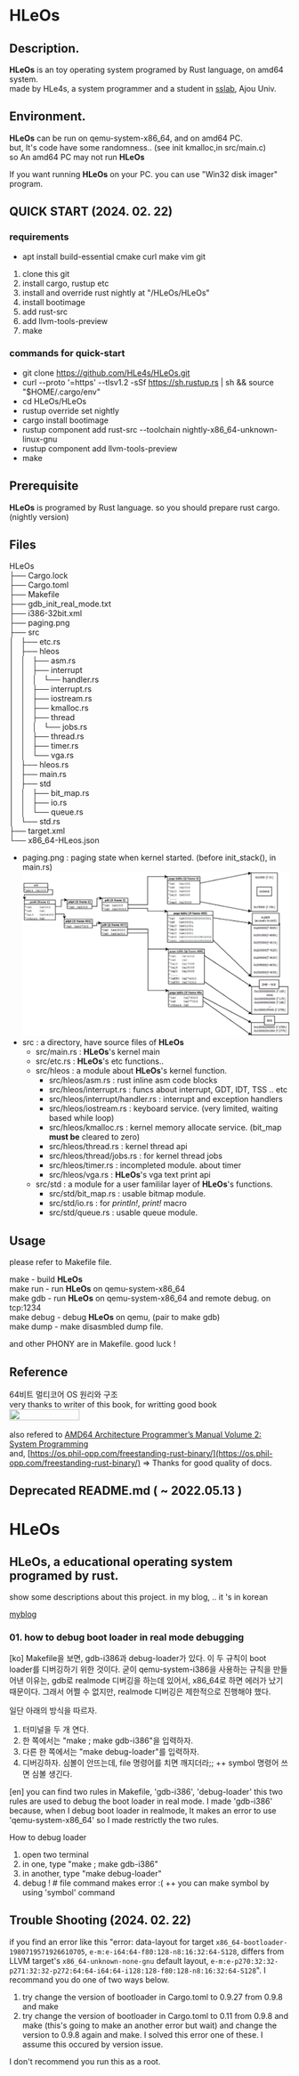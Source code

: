# HLeOs

## Description.
**HLeOs** is an toy operating system programed by Rust language, on amd64 system. \
made by HLe4s, a system programmer and a student in [sslab](https://sslab.ajou.ac.kr/), Ajou Univ.

## Environment.
**HLeOs** can be run on qemu-system-x86_64, and on amd64 PC. \
but, It's code have some randomness.. (see init kmalloc,in src/main.c) \
so An amd64 PC may not run **HLeOs**

If you want running **HLeOs** on your PC. you can use "Win32 disk imager" program.

## QUICK START (2024. 02. 22)

### requirements
* apt install build-essential cmake curl make vim git

1. clone this git 
2. install cargo, rustup etc
3. install and override rust nightly at "<working directory>/HLeOs/HLeOs"
4. install bootimage
5. add rust-src
6. add llvm-tools-preview
6. make

### commands for quick-start
* git clone https://github.com/HLe4s/HLeOs.git
* curl --proto '=https' --tlsv1.2 -sSf https://sh.rustup.rs | sh && source "$HOME/.cargo/env"
* cd HLeOs/HLeOs
* rustup override set nightly
* cargo install bootimage
* rustup component add rust-src --toolchain nightly-x86_64-unknown-linux-gnu
* rustup component add llvm-tools-preview
* make

## Prerequisite
**HLeOs** is programed by Rust language. so you should prepare rust cargo. (nightly version)

## Files

HLeOs\
├── Cargo.lock\
├── Cargo.toml\
├── Makefile\
├── gdb_init_real_mode.txt\
├── i386-32bit.xml\
├── paging.png\
├── src\
│   ├── etc.rs\
│   ├── hleos\
│   │   ├── asm.rs\
│   │   ├── interrupt\
│   │   │   └── handler.rs\
│   │   ├── interrupt.rs\
│   │   ├── iostream.rs\
│   │   ├── kmalloc.rs\
│   │   ├── thread\
│   │   │   └── jobs.rs\
│   │   ├── thread.rs\
│   │   ├── timer.rs\
│   │   └── vga.rs\
│   ├── hleos.rs\
│   ├── main.rs\
│   ├── std\
│   │   ├── bit_map.rs\
│   │   ├── io.rs\
│   │   └── queue.rs\
│   └── std.rs\
├── target.xml\
└── x86_64-HLeos.json

- paging.png : paging state when kernel started. (before init_stack(), in main.rs)
![paging](https://github.com/HLe4s/HLeOs/blob/main/HLeOs/paging.png?raw=true)
- src : a directory, have source files of **HLeOs**
    - src/main.rs : **HLeOs**'s kernel main
    - src/etc.rs : **HLeOs**'s etc functions..
    - src/hleos : a module about **HLeOs**'s kernel function.
        - src/hleos/asm.rs : rust inline asm code blocks
        - src/hleos/interrupt.rs : funcs about interrupt, GDT, IDT, TSS .. etc
        - src/hleos/interrupt/handler.rs : interrupt and exception handlers
        - src/hleos/iostream.rs : keyboard service. (very limited, waiting based while loop)
        - src/hleos/kmalloc.rs : kernel memory allocate service. (bit_map **must be** cleared to zero)
        - src/hleos/thread.rs : kernel thread api
        - src/hleos/thread/jobs.rs : for kernel thread jobs
        - src/hleos/timer.rs : incompleted module. about timer
        - src/hleos/vga.rs : **HLeOs**'s vga text print api
    - src/std : a module for a user famililar layer of **HLeOs**'s functions.
        - src/std/bit_map.rs : usable bitmap module.
        - src/std/io.rs : for _println!_, _print!_ macro
        - src/std/queue.rs : usable queue module.

## Usage

please refer to Makefile file.

make - build **HLeOs** \
make run - run **HLeOs** on qemu-system-x86_64 \
make gdb - run **HLeOs** on qemu-system-x86_64 and remote debug. on tcp:1234 \
make debug - debug **HLeOs** on qemu, (pair to make gdb) \
make dump - make disasmbled dump file. 

and other PHONY are in Makefile. good luck !

## Reference
64비트 멀티코어 OS 원리와 구조 \
very thanks to writer of this book, for writting good book \
<img src="http://image.yes24.com/goods/65061299/XL" width="50%" height="50%"/>

also refered to [AMD64 Architecture Programmer’s Manual Volume 2: System Programming](https://www.amd.com/system/files/TechDocs/24593.pdf) \
and, [https://os.phil-opp.com/freestanding-rust-binary/](https://os.phil-opp.com/freestanding-rust-binary/) => Thanks for good quality of docs.

Deprecated README.md ( ~ 2022.05.13 )
----------------------------------------------

# HLeOs
HLeOs, a educational operating system programed by rust.
-----------------------------------------------------

show some descriptions about this project. in my blog, .. it 's in korean

[myblog](https://hacking-yi.kro.kr "my blog")

### 01. how to debug boot loader in real mode debugging

[ko] Makefile을 보면, gdb-i386과 debug-loader가 있다. 이 두 규칙이 boot loader를 디버깅하기 위한 것이다.
굳이 qemu-system-i386을 사용하는 규칙을 만들어낸 이유는, gdb로 realmode 디버깅을 하는데 있어서,
x86_64로 하면 에러가 났기 때문이다. 그래서 어쩔 수 없지만, realmode 디버깅은 제한적으로 진행해야 했다.

일단 아래의 방식을 따르자.
1. 터미널을 두 개 연다.
2. 한 쪽에서는 "make ; make gdb-i386"을 입력하자.
3. 다른 한 쪽에서는 "make debug-loader"를 입력하자.
4. 디버깅하자. 심볼이 안뜨는데, file 명령어를 치면 깨지더라;;
 ++ symbol 명령어 쓰면 심볼 생긴다.

[en] you can find two rules in Makefile, 'gdb-i386', 'debug-loader' this two rules are used to debug the boot loader in real mode.
I made 'gdb-i386' because, when I debug boot loader in realmode, It makes an error to use 'qemu-system-x86_64'
so I made restrictly the two rules.

How to debug loader
1. open two terminal
2. in one, type "make ; make gdb-i386"
3. in another, type "make debug-loader"
4. debug ! # file command makes error :(
 ++ you can make symbol by using 'symbol' command

## Trouble Shooting (2024. 02. 22)
if you find an error like this "error: data-layout for target `x86_64-bootloader-1980719571926610705`, `e-m:e-i64:64-f80:128-n8:16:32:64-S128`, differs from LLVM target's `x86_64-unknown-none-gnu` default layout, `e-m:e-p270:32:32-p271:32:32-p272:64:64-i64:64-i128:128-f80:128-n8:16:32:64-S128`". I recommand you do one of two ways below.
1. try change the version of bootloader in Cargo.toml to 0.9.27 from 0.9.8 and make
2. try change the version of bootloader in Cargo.toml to 0.11 from 0.9.8 and make (this's going to make an another error but wait) and change the version to 0.9.8 again and make.
I solved this error one of these.
I assume this occured by version issue.

I don't recommend you run this as a root. 
